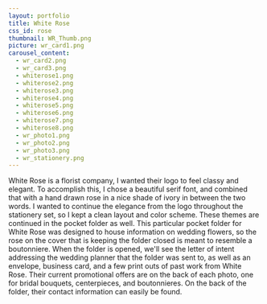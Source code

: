 ```yaml
---
layout: portfolio
title: White Rose
css_id: rose
thumbnail: WR_Thumb.png
picture: wr_card1.png
carousel_content:
  - wr_card2.png
  - wr_card3.png
  - whiterose1.png
  - whiterose2.png
  - whiterose3.png
  - whiterose4.png
  - whiterose5.png
  - whiterose6.png
  - whiterose7.png
  - whiterose8.png
  - wr_photo1.png
  - wr_photo2.png
  - wr_photo3.png
  - wr_stationery.png
---
```

White Rose is a florist company, I wanted their logo to feel classy and elegant. To accomplish this, I chose a beautiful serif font, and combined that with a hand drawn rose in a nice shade of ivory in between the two words. I wanted to continue the elegance from the logo throughout the stationery set, so I kept a clean layout and color scheme. These themes are continued in the pocket folder as well. This particular pocket folder for White Rose was designed to house information on wedding flowers, so the rose on the cover that is keeping the folder closed is meant to resemble a boutonniere. When the folder is opened, we'll see the letter of intent addressing the wedding planner that the folder was sent to, as well as an envelope, business card, and a few print outs of past work from White Rose. Their current promotional offers are on the back of each photo, one for bridal bouquets, centerpieces, and boutonnieres. On the back of the folder, their contact information can easily be found.
